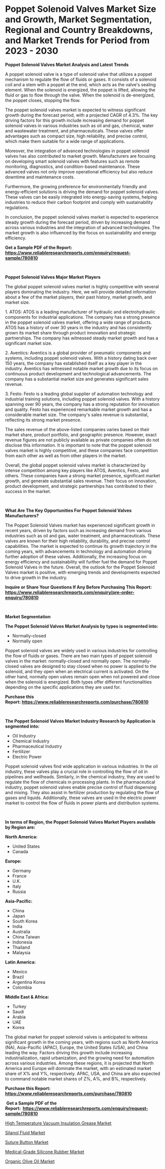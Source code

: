 <p><h1>Poppet Solenoid Valves Market Size and Growth, Market Segmentation, Regional and Country Breakdowns, and Market Trends for Period from 2023 -  2030</h1></p><p><strong>Poppet Solenoid Valves Market Analysis and Latest Trends</strong></p>
<p><p>A poppet solenoid valve is a type of solenoid valve that utilizes a poppet mechanism to regulate the flow of fluids or gases. It consists of a solenoid coil and a stem with a poppet at the end, which acts as the valve's sealing element. When the solenoid is energized, the poppet is lifted, allowing the fluid or gas to flow through the valve. When the solenoid is de-energized, the poppet closes, stopping the flow.</p><p>The poppet solenoid valves market is expected to witness significant growth during the forecast period, with a projected CAGR of 4.3%. The key driving factors for this growth include increasing demand for poppet solenoid valves in various industries such as oil and gas, chemical, water and wastewater treatment, and pharmaceuticals. These valves offer advantages such as compact size, high reliability, and precise control, which make them suitable for a wide range of applications.</p><p>Moreover, the integration of advanced technologies in poppet solenoid valves has also contributed to market growth. Manufacturers are focusing on developing smart solenoid valves with features such as remote monitoring, diagnostics, and condition-based maintenance. These advanced valves not only improve operational efficiency but also reduce downtime and maintenance costs.</p><p>Furthermore, the growing preference for environmentally friendly and energy-efficient solutions is driving the demand for poppet solenoid valves. These valves can be easily integrated into energy-saving systems, helping industries to reduce their carbon footprint and comply with sustainability regulations.</p><p>In conclusion, the poppet solenoid valves market is expected to experience steady growth during the forecast period, driven by increasing demand across various industries and the integration of advanced technologies. The market growth is also influenced by the focus on sustainability and energy efficiency.</p></p>
<p><strong>Get a Sample PDF of the Report:&nbsp; <a href="https://www.reliableresearchreports.com/enquiry/request-sample/780810">https://www.reliableresearchreports.com/enquiry/request-sample/780810</a></strong></p>
<p>&nbsp;</p>
<p><strong>Poppet Solenoid Valves Major Market Players</strong></p>
<p><p>The global poppet solenoid valves market is highly competitive with several players dominating the industry. Here, we will provide detailed information about a few of the market players, their past history, market growth, and market size.</p><p>1. ATOS: ATOS is a leading manufacturer of hydraulic and electrohydraulic components for industrial applications. The company has a strong presence in the poppet solenoid valves market, offering a wide range of products. ATOS has a history of over 30 years in the industry and has consistently grown its market share through product innovation and strategic partnerships. The company has witnessed steady market growth and has a significant market size.</p><p>2. Aventics: Aventics is a global provider of pneumatic components and systems, including poppet solenoid valves. With a history dating back over 150 years, the company has established itself as a key player in the industry. Aventics has witnessed notable market growth due to its focus on continuous product development and technological advancements. The company has a substantial market size and generates significant sales revenue.</p><p>3. Festo: Festo is a leading global supplier of automation technology and industrial training solutions, including poppet solenoid valves. With a history spanning over 90 years, the company has a strong reputation for innovation and quality. Festo has experienced remarkable market growth and has a considerable market size. The company's sales revenue is substantial, reflecting its strong market presence.</p><p>The sales revenue of the above-listed companies varies based on their market share, product portfolio, and geographic presence. However, exact revenue figures are not publicly available as private companies often do not disclose this information. It is important to note that the poppet solenoid valves market is highly competitive, and these companies face competition from each other as well as from other players in the market.</p><p>Overall, the global poppet solenoid valves market is characterized by intense competition among key players like ATOS, Aventics, Festo, and others. These companies have a strong market presence, significant market growth, and generate substantial sales revenue. Their focus on innovation, product development, and strategic partnerships has contributed to their success in the market.</p></p>
<p>&nbsp;</p>
<p><strong>What Are The Key Opportunities For Poppet Solenoid Valves Manufacturers?</strong></p>
<p><p>The Poppet Solenoid Valves market has experienced significant growth in recent years, driven by factors such as increasing demand from various industries such as oil and gas, water treatment, and pharmaceuticals. These valves are known for their high reliability, durability, and precise control capabilities. The market is expected to continue its growth trajectory in the coming years, with advancements in technology and automation driving further adoption of these valves. Additionally, the increasing focus on energy efficiency and sustainability will further fuel the demand for Poppet Solenoid Valves in the future. Overall, the outlook for the Poppet Solenoid Valves market is positive, with emerging trends and developments expected to drive growth in the industry.</p></p>
<p><strong>Inquire or Share Your Questions If Any Before Purchasing This Report: <a href="https://www.reliableresearchreports.com/enquiry/pre-order-enquiry/780810">https://www.reliableresearchreports.com/enquiry/pre-order-enquiry/780810</a></strong></p>
<p>&nbsp;</p>
<p><strong>Market Segmentation</strong></p>
<p><strong>The Poppet Solenoid Valves Market Analysis by types is segmented into:</strong></p>
<p><ul><li>Normally-closed</li><li>Normally open</li></ul></p>
<p><p>Poppet solenoid valves are widely used in various industries for controlling the flow of fluids or gases. There are two main types of poppet solenoid valves in the market: normally-closed and normally open. The normally-closed valves are designed to stay closed when no power is applied to the solenoid, and they open when an electrical current is activated. On the other hand, normally open valves remain open when not powered and close when the solenoid is energized. Both types offer different functionalities depending on the specific applications they are used for.</p></p>
<p><strong>Purchase this Report:&nbsp;<a href="https://www.reliableresearchreports.com/purchase/780810">https://www.reliableresearchreports.com/purchase/780810</a></strong></p>
<p>&nbsp;</p>
<p><strong>The Poppet Solenoid Valves Market Industry Research by Application is segmented into:</strong></p>
<p><ul><li>Oil Industry</li><li>Chemical Industry</li><li>Pharmaceutical Industry</li><li>Fertilizer</li><li>Electric Power</li></ul></p>
<p><p>Poppet solenoid valves find wide application in various industries. In the oil industry, these valves play a crucial role in controlling the flow of oil in pipelines and wellheads. Similarly, in the chemical industry, they are used to regulate the flow of chemicals in processing plants. In the pharmaceutical industry, poppet solenoid valves enable precise control of fluid dispensing and mixing. They also assist in fertilizer production by regulating the flow of gases and liquids. Additionally, these valves are used in the electric power market to control the flow of fluids in power plants and distribution systems.</p></p>
<p>&nbsp;</p>
<p><strong>In terms of Region, the Poppet Solenoid Valves Market Players available by Region are:</strong></p>
<p>
    <p> <strong> North America: </strong>
        <ul>
            <li>United States</li>
            <li>Canada</li>
        </ul>
        </p> 
    <p> <strong> Europe: </strong>
        <ul>
            <li>Germany</li>
            <li>France</li>
            <li>U.K.</li>
            <li>Italy</li>
            <li>Russia</li>
        </ul>
        </p> 
    <p> <strong> Asia-Pacific: </strong>
        <ul>
            <li>China</li>
            <li>Japan</li>
            <li>South Korea</li>
            <li>India</li>
            <li>Australia</li>
            <li>China Taiwan</li>
            <li>Indonesia</li>
            <li>Thailand</li>
            <li>Malaysia</li>
        </ul>
        </p> 
    <p> <strong> Latin America: </strong>
        <ul>
            <li>Mexico</li>
            <li>Brazil</li>
            <li>Argentina Korea</li>
            <li>Colombia</li>
        </ul>
        </p> 
    <p> <strong> Middle East & Africa: </strong>
        <ul>
            <li>Turkey</li>
            <li>Saudi</li>
            <li>Arabia</li>
            <li>UAE</li>
            <li>Korea</li>
        </ul>
    </p>
    </p>
<p><p>The global market for poppet solenoid valves is anticipated to witness significant growth in the coming years, with regions such as North America (NA), Asia-Pacific (APAC), Europe, the United States (USA), and China leading the way. Factors driving this growth include increasing industrialization, rapid urbanization, and the growing need for automation across various industries. Among these regions, it is projected that North America and Europe will dominate the market, with an estimated market share of X% and Y%, respectively. APAC, USA, and China are also expected to command notable market shares of Z%, A%, and B%, respectively.</p></p>
<p><strong>Purchase this Report: <a href="https://www.reliableresearchreports.com/purchase/780810">https://www.reliableresearchreports.com/purchase/780810</a></strong></p>
<p>&nbsp;<strong>Get a Sample PDF of the Report:&nbsp;&nbsp;<a href="https://www.reliableresearchreports.com/enquiry/request-sample/780810">https://www.reliableresearchreports.com/enquiry/request-sample/780810</a></strong></p>
<p><strong></strong></p>
<p><p><a href="https://www.linkedin.com/pulse/high-temperature-vacuum-insulation-grease-market-size-2023/">High Temperature Vacuum Insulation Grease Market</a></p><p><a href="https://www.linkedin.com/pulse/silanol-fluid-market-size-share-global-analysis-report-2023/">Silanol Fluid Market</a></p><p><a href="https://medium.com/@isomgleason/suture-button-market-the-key-to-successful-business-strategy-forecast-till-2030-136ab008e67a">Suture Button Market</a></p><p><a href="https://www.linkedin.com/pulse/medical-grade-silicone-rubber-market-size-share-amp-trends/">Medical-Grade Silicone Rubber Market</a></p><p><a href="https://medium.com/@freedayundt/organic-olive-oil-market-insight-market-trends-growth-forecasted-from-2023-to-2030-77c821bd53af">Organic Olive Oil Market</a></p></p>